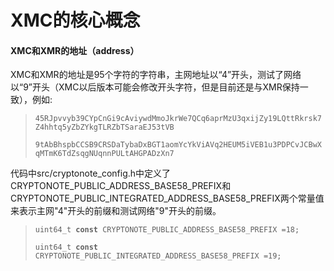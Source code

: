 # XMC的核心概念

#### XMC和XMR的地址（address）

XMC和XMR的地址是95个字符的字符串，主网地址以“4”开头，测试了网络以“9”开头（XMC以后版本可能会修改开头字符，但是目前还是与XMR保持一致），例如:

> `45RJpvvyb39CYpCnGi9cAviywdMmoJkrWe7QCq6aprMzU3qxijZy19LQttRkrsk7Z4hhtq5yZbZYkgTLRZbTSaraEJ53tVB`
>
> `9tAbBhspbCCSB9CRSDaTybaDxBGT1aomYcYkViAVq2HEUM5iVEB1u3PDPCvJCBwXqMTmK6TdZsqgNUqnnPULtAHGPADzXn7`

代码中src/cryptonote\_config.h中定义了CRYPTONOTE\_PUBLIC\_ADDRESS\_BASE58\_PREFIX和CRYPTONOTE\_PUBLIC\_INTEGRATED\_ADDRESS\_BASE58\_PREFIX两个常量值来表示主网"4"开头的前缀和测试网络"9"开头的前缀。

> `uint64_t `**`const `**`CRYPTONOTE_PUBLIC_ADDRESS_BASE58_PREFIX =18;`
>
> `uint64_t `**`const `**`CRYPTONOTE_PUBLIC_INTEGRATED_ADDRESS_BASE58_PREFIX =19;`



